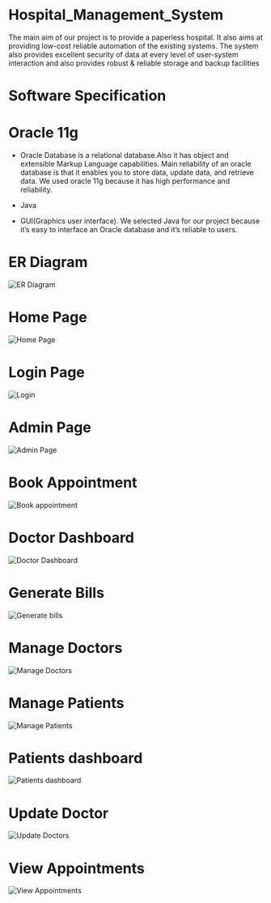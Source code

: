 # Hospital_Management_System
The main aim of our project is to provide a paperless hospital. It also  aims at providing low-cost reliable automation of the existing systems. The  system also provides excellent security of data at every level of user-system  interaction and also provides robust &amp; reliable storage and backup facilities

# Software Specification
# Oracle 11g
* Oracle Database is a relational database.Also it has object and extensible Markup Language capabilities. Main reliability of an oracle  database is that it enables you to store data, update data, and retrieve data. We used oracle 11g because it has high performance and reliability.

* Java
* GUI(Graphics user interface). We selected Java for our project because it’s easy to interface an Oracle database and it’s reliable to users.

# ER Diagram
![ER Diagram](https://github.com/shivamlakhtariya/Hospital_Management_System/blob/main/Results/ER%20Diagram.JPG)

# Home Page
![Home Page](https://github.com/shivamlakhtariya/Hospital_Management_System/blob/main/Results/Home%20page.JPG)

# Login Page
![Login](https://github.com/shivamlakhtariya/Hospital_Management_System/blob/main/Results/admin%20login%20page.JPG)

# Admin Page
![Admin Page](https://github.com/shivamlakhtariya/Hospital_Management_System/blob/main/Results/admin%20page.JPG)

# Book Appointment
![Book appointment](https://github.com/shivamlakhtariya/Hospital_Management_System/blob/main/Results/book%20appointments.JPG)

# Doctor Dashboard
![Doctor Dashboard](https://github.com/shivamlakhtariya/Hospital_Management_System/blob/main/Results/doctor%20dashboard.JPG)

# Generate Bills
![Generate bills](https://github.com/shivamlakhtariya/Hospital_Management_System/blob/main/Results/generate%20bills.JPG)

# Manage Doctors
![Manage Doctors](https://github.com/shivamlakhtariya/Hospital_Management_System/blob/main/Results/manage%20doctors.JPG)

# Manage Patients
![Manage Patients](https://github.com/shivamlakhtariya/Hospital_Management_System/blob/main/Results/manage%20patients.JPG)

# Patients dashboard
![Patients dashboard](https://github.com/shivamlakhtariya/Hospital_Management_System/blob/main/Results/patient%20dashboard.JPG)

# Update Doctor
![Update Doctors](https://github.com/shivamlakhtariya/Hospital_Management_System/blob/main/Results/update%20doctor.JPG)

# View Appointments
![View Appointments](https://github.com/shivamlakhtariya/Hospital_Management_System/blob/main/Results/view%20Appointments.JPG)
